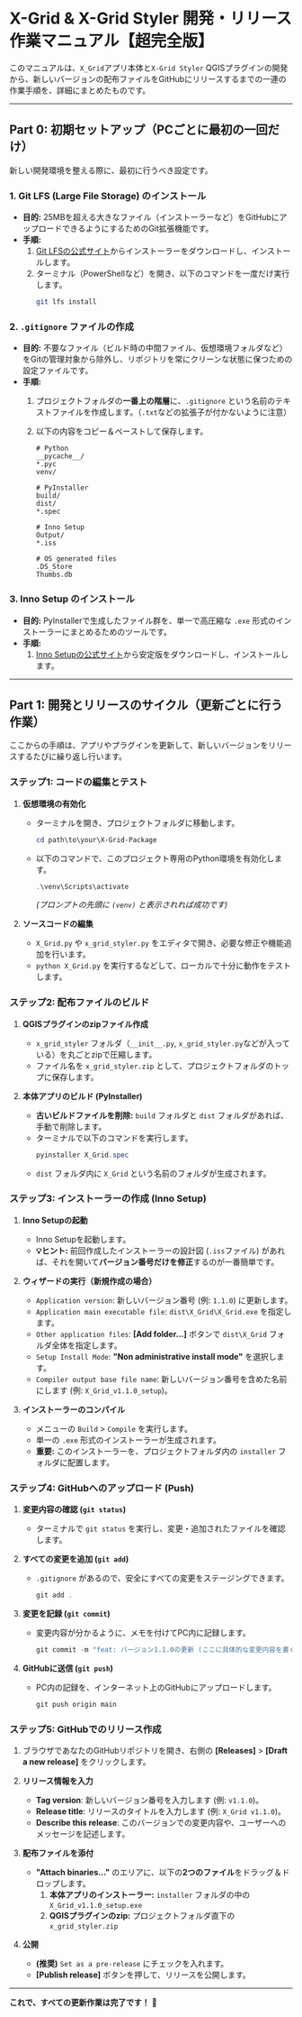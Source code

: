 # X-Grid & X-Grid Styler 開発・リリース作業マニュアル【超完全版】

このマニュアルは、`X_Grid`アプリ本体と`X-Grid Styler` QGISプラグインの開発から、新しいバージョンの配布ファイルをGitHubにリリースするまでの一連の作業手順を、詳細にまとめたものです。

---

## Part 0: 初期セットアップ（PCごとに最初の一回だけ）

新しい開発環境を整える際に、最初に行うべき設定です。

### 1. Git LFS (Large File Storage) のインストール

-   **目的:** 25MBを超える大きなファイル（インストーラーなど）をGitHubにアップロードできるようにするためのGit拡張機能です。
-   **手順:**
    1.  [Git LFSの公式サイト](https://git-lfs.com/)からインストーラーをダウンロードし、インストールします。
    2.  ターミナル（PowerShellなど）を開き、以下のコマンドを一度だけ実行します。
        ```bash
        git lfs install
        ```

### 2. `.gitignore` ファイルの作成

-   **目的:** 不要なファイル（ビルド時の中間ファイル、仮想環境フォルダなど）をGitの管理対象から除外し、リポジトリを常にクリーンな状態に保つための設定ファイルです。
-   **手順:**
    1.  プロジェクトフォルダの**一番上の階層**に、`.gitignore` という名前のテキストファイルを作成します。（`.txt`などの拡張子が付かないように注意）
    2.  以下の内容をコピー＆ペーストして保存します。

        ```
        # Python
        __pycache__/
        *.pyc
        venv/
        
        # PyInstaller
        build/
        dist/
        *.spec
        
        # Inno Setup
        Output/
        *.iss
        
        # OS generated files
        .DS_Store
        Thumbs.db
        ```

### 3. Inno Setup のインストール

-   **目的:** PyInstallerで生成したファイル群を、単一で高圧縮な `.exe` 形式のインストーラーにまとめるためのツールです。
-   **手順:**
    1.  [Inno Setupの公式サイト](https://jrsoftware.org/isinfo.php)から安定版をダウンロードし、インストールします。

---

## Part 1: 開発とリリースのサイクル（更新ごとに行う作業）

ここからの手順は、アプリやプラグインを更新して、新しいバージョンをリリースするたびに繰り返し行います。

### ステップ1: コードの編集とテスト

1.  **仮想環境の有効化**
    -   ターミナルを開き、プロジェクトフォルダに移動します。
        ```powershell
        cd path\to\your\X-Grid-Package
        ```
    -   以下のコマンドで、このプロジェクト専用のPython環境を有効化します。
        ```powershell
        .\venv\Scripts\activate
        ```
        *(プロンプトの先頭に `(venv)` と表示されれば成功です)*

2.  **ソースコードの編集**
    -   `X_Grid.py` や `x_grid_styler.py` をエディタで開き、必要な修正や機能追加を行います。
    -   `python X_Grid.py` を実行するなどして、ローカルで十分に動作をテストします。

### ステップ2: 配布ファイルのビルド

1.  **QGISプラグインのzipファイル作成**
    -   `x_grid_styler` フォルダ（`__init__.py`, `x_grid_styler.py`などが入っている）を丸ごとzipで圧縮します。
    -   ファイル名を `x_grid_styler.zip` として、プロジェクトフォルダのトップに保存します。

2.  **本体アプリのビルド (PyInstaller)**
    -   **古いビルドファイルを削除:** `build` フォルダと `dist` フォルダがあれば、手動で削除します。
    -   ターミナルで以下のコマンドを実行します。
        ```powershell
        pyinstaller X_Grid.spec
        ```
    -   `dist` フォルダ内に `X_Grid` という名前のフォルダが生成されます。

### ステップ3: インストーラーの作成 (Inno Setup)

1.  **Inno Setupの起動**
    -   Inno Setupを起動します。
    -   **💡ヒント:** 前回作成したインストーラーの設計図 (`.iss`ファイル) があれば、それを開いて**バージョン番号だけを修正**するのが一番簡単です。

2.  **ウィザードの実行（新規作成の場合）**
    -   `Application version`: 新しいバージョン番号 (例: `1.1.0`) に更新します。
    -   `Application main executable file`: `dist\X_Grid\X_Grid.exe` を指定します。
    -   `Other application files`: **[Add folder...]** ボタンで `dist\X_Grid` フォルダ全体を指定します。
    -   `Setup Install Mode`: **"Non administrative install mode"** を選択します。
    -   `Compiler output base file name`: 新しいバージョン番号を含めた名前にします (例: `X_Grid_v1.1.0_setup`)。

3.  **インストーラーのコンパイル**
    -   メニューの `Build` > `Compile` を実行します。
    -   単一の `.exe` 形式のインストーラーが生成されます。
    -   **重要:** このインストーラーを、プロジェクトフォルダ内の `installer` フォルダに配置します。

### ステップ4: GitHubへのアップロード (Push)

1.  **変更内容の確認 (`git status`)**
    -   ターミナルで `git status` を実行し、変更・追加されたファイルを確認します。

2.  **すべての変更を追加 (`git add`)**
    -   `.gitignore` があるので、安全にすべての変更をステージングできます。
        ```powershell
        git add .
        ```

3.  **変更を記録 (`git commit`)**
    -   変更内容が分かるように、メモを付けてPC内に記録します。
        ```powershell
        git commit -m "feat: バージョン1.1.0の更新 (ここに具体的な変更内容を書く)"
        ```

4.  **GitHubに送信 (`git push`)**
    -   PC内の記録を、インターネット上のGitHubにアップロードします。
        ```powershell
        git push origin main
        ```

### ステップ5: GitHubでのリリース作成

1.  ブラウザであなたのGitHubリポジトリを開き、右側の **[Releases]** > **[Draft a new release]** をクリックします。

2.  **リリース情報を入力**
    -   **Tag version**: 新しいバージョン番号を入力します (例: `v1.1.0`)。
    -   **Release title**: リリースのタイトルを入力します (例: `X_Grid v1.1.0`)。
    -   **Describe this release**: このバージョンでの変更内容や、ユーザーへのメッセージを記述します。

3.  **配布ファイルを添付**
    -   **"Attach binaries..."** のエリアに、以下の**2つのファイル**をドラッグ＆ドロップします。
        1.  **本体アプリのインストーラー:** `installer` フォルダの中の `X_Grid_v1.1.0_setup.exe`
        2.  **QGISプラグインのzip:** プロジェクトフォルダ直下の `x_grid_styler.zip`

4.  **公開**
    -   **(推奨)** `Set as a pre-release` にチェックを入れます。
    -   **[Publish release]** ボタンを押して、リリースを公開します。

---

**これで、すべての更新作業は完了です！** 🎉